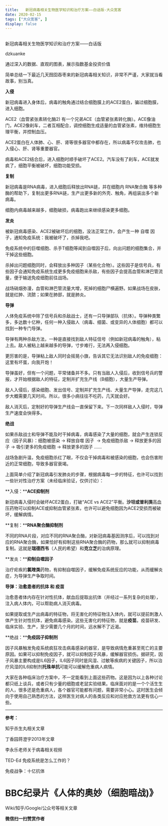 ```yaml
---
title:   新冠病毒相关生物医学知识和治疗方案——白话版-大众宽客
date: 2020-02-15
tags: ["大众宽客", ]
display: false
---
```



## 



新冠病毒相关生物医学知识和治疗方案——白话版




dzkuanke




通过深入的数据、直观的图表，展示指数基金投资价值


简单总结一下最近几天囫囵吞枣来的新冠病毒相关知识，非常不严谨，大家就当看故事，别当真。



**入侵**

新冠病毒进入身体后，病毒的触角通过结合细胞膜上的ACE2蛋白，骗过细胞膜，进入细胞。



ACE2（血管紧张素转化酶2)&nbsp;有一个兄弟ACE（血管紧张素转化酶）。ACE像油门，ACE2像刹车，二者互相配合，调控细胞生成适量的血管紧张素，维持细胞生理平衡，并控制血压。



ACE2蛋白在人体肺、心、肝、肾等很多器官中都存在，所以病毒不仅攻击肺，也入侵心、肝、肾等重要器官。



病毒和ACE2结合后，进入细胞时顺手破坏了ACE2。汽车没有了刹车，ACE就发疯了，细胞平衡被破坏，细胞功能受损。



**复制**

新冠病毒是RNA病毒，进入细胞后释放出RNA链，并在细胞内 RNA聚合酶&nbsp;等多种酶的帮助下，复制出更多RNA链，生产出更多新的外壳、触角，再组装出多个新病毒。



细胞内病毒越来越多，细胞破损，病毒跑出来继续感染更多细胞。



**<strong style="white-space: normal;">发炎**</strong>

被新冠病毒感染、ACE2被破坏后的细胞，没法正常工作，会产生一种 自噬 因子，通知免疫系统：我被破坏了，杀掉我吧。



免疫系统中的巨噬细胞、杀手T细胞等闻到自噬因子后，向出问题的细胞集合，并干掉这些细胞。



杀掉出问题细胞同时，会释放出多种因子（某些化合物）。这些因子是信号兵，有些因子会通知免疫系统生成更多免疫细胞来杀敌，有些因子会提高血管和淋巴管流量，便于输送免疫细胞前往战场。



战场硝烟弥漫，血管和淋巴管流量大增，死掉的细胞尸横遍野。如果战场在皮肤，就是红肿、流脓；如果在肺部，就是肺炎。



**导弹**

人体免疫系统中除了信号兵和杀敌战士，还有一只导弹部队（抗体）。导弹种类繁多，多达数十亿种，任何一种入侵敌人（病毒、细菌、或变异的人体细胞）都可以找到一种专门导弹。



导弹有两种杀敌方法，一种是直接找到敌人特征信号（例如新冠病毒的触角），粘上去。敌人被粘上越来越多的导弹，寸步难行，无法再入侵细胞。



更厉害的是，导弹粘上敌人同时会摇晃小旗，告诉其它无法识别敌人的免疫细胞：这里有坏蛋，向我开炮！



导弹虽好，但有一个问题，平常储备并不多。只有当敌人入侵后，收到信号兵的警报，才开始根据敌人的特征，定制并扩充生产线（B细胞），大量生产导弹。



敌人入侵后，感染细胞、发出信号、定制并扩充生产线、大量生产导弹，走完这几步大概需要几天时间。所以，很多小病往往不吃药，几天就会好。



敌人消灭后，定制好的导弹生产线会一直保留下来。下一次同样敌人入侵时，导弹生产速度会快得多。



**绝战**

如果杀敌战士和导弹不能及时干掉病毒，病毒感染了大量的细胞，就会产生连锁反应（因子风暴）：细胞被感染 -&gt;&nbsp;释放自噬 因子&nbsp; -&gt;&nbsp;免疫细胞杀敌 -&gt; 释放更多的因子 -&gt; 吸引更多的免疫细胞 -&gt;&nbsp;释放更多的因子 ......



战场急剧升温，免疫细胞杀红了眼，不仅会干掉病毒和被感染的细胞，也会伤害附近的正常细胞，导致多器官衰竭。





上面简单介绍了新冠病毒引发肺炎的步骤，根据病毒每一步的特征，也许可以找到一些针对性治疗方案（未经临床验证，仅供讨论）：



**入侵：****ACE抑制剂**

新冠病毒入侵时会破坏ACE2蛋白，打破“ACE vs ACE2”平衡。**沙坦或普利类**高血压药物可以抑制ACE或抑制血管紧张素，也许可以避免细胞因为ACE2受损而被破坏，缓解病情。



**复制：****RNA聚合酶抑制剂**

不同的RNA片段，对应不同的RNA聚合酶，对新冠病毒基因测序后，可以找到对应的RNA聚合酶，如果恰好有抑制这些RNA聚合酶的药物，那么就可以抑制病毒复制。这就是**瑞德西韦**（人民的希望）和**克立芝**的治病原理。



**发炎：****抑制自噬因子**

治疗疟疾的**氯喹类**药物，有抑制自噬因子，缓解免疫系统反应的功能，从而缓解炎症，为导弹生产争取时间。



**导弹：治愈患者的<strong style="white-space: normal;">抗体&nbsp;和&nbsp;**</strong>**疫苗**

治愈患者体内存在针对性抗体，献血后提取出抗体（并经过一系列复杂的处理），注入病人体内，可以帮助病人消灭病毒。



如果提取或生产出病毒的特征物，将无害化的特征物注入体内，就可以提前刺激人体产生针对性抗体，避免病毒感染。这些无害化的特征物，就是**疫苗**。疫苗研发、临床实验、生产，至少需要几个月的时间，远水解不了近渴。



**绝战：****免疫因子抑制剂**

因子风暴触发免疫系统疯狂攻击病毒感染的器官，是导致病情危重甚至死亡的主要原因。如果可以抑制免疫因子，就可以抑制因子风暴，缓解器官损伤。据研究，因子风暴主要构成是IL6因子，IL6因子同时是风湿、过敏等疾病的关键因子，所以治疗风湿的IL6抑制剂**托珠单抗**可能可以缓解危重病人病情。





大家在各种临床治疗方案中，不一定能看到上面这些药物。这是因为以上各种讨论都只纸上谈兵，或者只有少量的细胞或老鼠实验结果。临床面对的是一个个活生生的人，很多还是危重病人，各个器官可能都有问题，需要非常小心。这时医生会倾向于使用自己熟悉的方法，这样医生对病人的各类反应和对应抢救方法更有信心一些。



****

**参考：**

知乎杀生丸相关文章

丁香园蒋澄宇2013年文章

李永乐老师关于病毒相关视频

TED-Ed 免疫系统是怎么工作的？

免疫战争：十亿抗体

# BBC纪录片《人体的奥妙（细胞暗战)》

Wiki/知乎/Google/公众号等相关文章


**微信扫一扫赞赏作者**